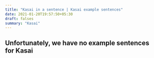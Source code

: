 ```yaml
---
title: "Kasai in a sentence | Kasai example sentences"
date: 2021-01-20T19:57:50+05:30
draft: falses
summary: "Kasai"
---
```

## Unfortunately, we have no example sentences for Kasai                 
